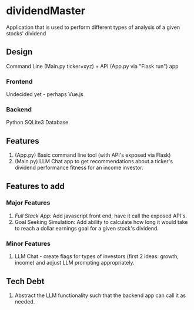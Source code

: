 # dividendMaster

Application that is used to perform different types of analysis of a given stocks' dividend

## Design

Command Line (Main.py ticker=xyz) + API (App.py via "Flask run") app

### Frontend

Undecided yet - perhaps Vue.js

### Backend

Python
SQLite3 Database


## Features

1. (App.py) Basic command line tool (with API's exposed via Flask) 
2. (Main.py) LLM Chat app to get recommendations about a ticker's dividend performance fitness for an income investor.

## Features to add

### Major Features

1. *Full Stack App:* Add javascript front end, have it call the exposed API's.
2. Goal Seeking Simulation: Add ability to calculate how long it would take to reach a dollar earnings goal for a given stock's dividend.
   
### Minor Features

1. LLM Chat - create flags for types of investors (first 2 ideas: growth, income) and adjust LLM prompting appropriately.

## Tech Debt

1. Abstract the LLM functionality such that the backend app can call it as needed.
